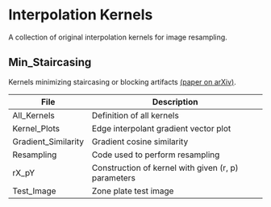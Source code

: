 # Interpolation Kernels
A collection of original interpolation kernels for image resampling.

## Min_Staircasing
Kernels minimizing staircasing or blocking artifacts [(paper on arXiv)](https://arxiv.org/abs/2106.04104).

File | Description
-----|------------
All_Kernels | Definition of all kernels
Kernel_Plots | Edge interpolant gradient vector plot
Gradient_Similarity | Gradient cosine similarity
Resampling | Code used to perform resampling
rX_pY | Construction of kernel with given (r, p) parameters
Test_Image | Zone plate test image
